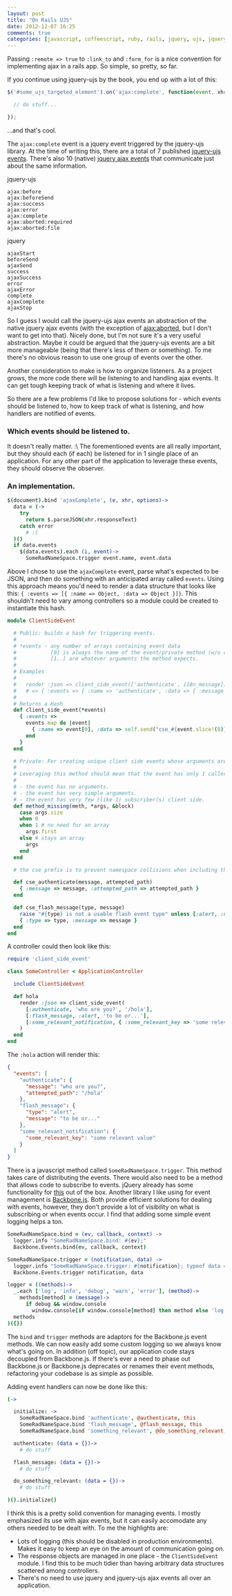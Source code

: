 ```yaml
---
layout: post
title: "On Rails UJS"
date: 2012-12-07 16:25
comments: true
categories: [javascript, coffeescript, ruby, rails, jquery, ujs, jquery-ujs]
---
```


Passing `:remote => true` to `:link_to` and `:form_for` is a nice convention for implementing ajax in a rails app. So simple, so pretty, so far.

If you continue using jquery-ujs by the book, you end up with a lot of this:
```javascript
$('#some_ujs_targeted_element').on('ajax:complete', function(event, xhr, status) {

  // do stuff...

});
```

...and that's cool.

The `ajax:complete` event is a jquery event triggered by the jquery-ujs library. At the time of writing this, there are a total of 7 published [jquery-ujs events](https://github.com/rails/jquery-ujs/wiki/ajax). There's also 10 (native) [jquery ajax events](http://docs.jquery.com/Ajax_Events) that communicate just about the same information.

jquery-ujs
```
ajax:before
ajax:beforeSend
ajax:success
ajax:error
ajax:complete
ajax:aborted:required
ajax:aborted:file
```

jquery
```
ajaxStart
beforeSend
ajaxSend
success
ajaxSuccess
error
ajaxError
complete
ajaxComplete
ajaxStop
```

So I guess I would call the jquery-ujs ajax events an abstraction of the native jquery ajax events (with the exception of [ajax:aborted](http://www.alfajango.com/blog/new-ajax-aborted-rails-jquery-ujs-callbacks/), but I don't want to get into that). Nicely done, but I'm not sure it's a very useful abstraction. Maybe it could be argued that the jquery-ujs events are a bit more manageable (being that there's less of them or something). To me there's no obvious reason to use one group of events over the other.

Another consideration to make is how to organize listeners. As a project grows, the more code there will be listening to and handling ajax events. It can get tough keeping track of what is listening and where it lives.

So there are a few problems I'd like to propose solutions for - which events should be listened to, how to keep track of what is listening, and how handlers are notified of events.

### Which events should be listened to.

It doesn't really matter. :\ The forementioned events are all really important, but they should each (if each) be listened for in 1 single place of an application. For any other part of the application to leverage these events, they should observe the observer.

### An implementation.

```coffeescript
$(document).bind 'ajaxComplete', (e, xhr, options)->
  data = (->
    try
      return $.parseJSON(xhr.responseText)
    catch error
      # :(
  )()
  if data.events
    $(data.events).each (i, event)->
      SomeRadNameSpace.trigger event.name, event.data
```

Above I chose to use the `ajaxComplete` event, parse what's expected to be JSON, and then do something with an anticipated array called `events`. Using this approach means you'd need to render a data structure that looks like this: `{ :events => [{ :name => Object, :data => Object }]}`. This shouldn't need to vary among controllers so a module could be created to instantiate this hash.

```ruby
module ClientSideEvent

  # Public: builds a hash for triggering events.
  #
  # *events - any number of arrays containing event data
  #           [0] is always the name of the event/private method (w/o cse_ prefix) that builds the desired event.
  #           [1..] are whatever arguments the method expects.
  #
  # Examples
  #
  #   render :json => client_side_event(['authenticate', i18n_message])
  #   # => { :events => { :name => 'authenticate', :data => { :message => 'whatever i18n_message is' } }
  #
  # Returns a Hash
  def client_side_event(*events)
    { :events =>
      events.map do |event|
        { :name => event[0], :data => self.send("cse_#{event.slice!(0)}", *event) }
      end
    }
  end

  # Private: For creating unique client side events whose arguments are better managed from its caller.
  #
  # Leveraging this method should mean that the event has only 1 caller and at least one of the following statements are true:
  #
  # - the event has no arguments.
  # - the event has very simple arguments.
  # - the event has very few (like 1) subscriber(s) client side.
  def method_missing(meth, *args, &block)
    case args.size
    when 0
    when 1 # no need for an array
      args.first
    else # stays an array
      args
    end
  end

  # the cse prefix is to prevent namespace collisions when including this module.

  def cse_authenticate(message, attempted_path)
    { :message => message, :attempted_path => attempted_path }
  end

  def cse_flash_message(type, message)
    raise "#{type} is not a usable flash event type" unless [:alert, :notice, :error, :success].include? type
    { :type => type, :message => message }
  end
end
```

A controller could then look like this:

```ruby
require 'client_side_event'

class SomeController < ApplicationController

  include ClientSideEvent

  def hola
    render :json => client_side_event(
      [:authenticate, 'who are you?', '/hola'],
      [:flash_message, :alert, 'to be or...'],
      [:some_relevant_notification, { :some_relevant_key => 'some relevant value' }]
    )
  end
end
```

The `:hola` action will render this:

```json
{
  "events": [
    "authenticate": {
      "message": "who are you?",
      "attempted_path": "/hola"
    },
    "flash_message": {
      "type": "alert",
      "message": "to be or..."
    },
    "some_relevant_notification": {
      "some_relevant_key": "some relevant value"
    }
  ]
}
```

There is a javascript method called `SomeRadNameSpace.trigger`. This method takes care of distributing the events. There would also need to be a method that allows code to subscribe to events. jQuery already has some functionality for [this](http://api.jquery.com/category/events/) out of the box. Another library I like using for event management is [Backbone.js](http://backbonejs.org/). Both provide efficient solutions for dealing with events, however, they don't provide a lot of visibility on what is subscribing or when events occur. I find that adding some simple event logging helps a ton.

```coffeescript
SomeRadNameSpace.bind = (ev, callback, context) ->
  logger.info "SomeRadNameSpace.bind: #{ev};"
  Backbone.Events.bind(ev, callback, context)

SomeRadNameSpace.trigger = (notification, data) ->
  logger.info "SomeRadNameSpace.trigger: #{notification}; typeof data == #{typeof data};"
  Backbone.Events.trigger notification, data

logger = ((methods)->
  _.each ['log', 'info', 'debug', 'warn', 'error'], (method)->
    methods[method] = (message)->
      if debug && window.console
        window.console[if window.console[method] then method else 'log'] message
  methods
)({})
```

The `bind` and `trigger` methods are adaptors for the Backbone.js event methods. We can now easily add some custom logging so we always know what's going on. In addition (off topic), our application code stays decoupled from Backbone.js. If there's ever a need to phase out Backbone.js or Backbone.js deprecates or renames their event methods, refactoring your codebase is as simple as possible.

Adding event handlers can now be done like this:

```coffeescript
(->

  initialize: ->
    SomeRadNameSpace.bind 'authenticate', @authenticate, this
    SomeRadNameSpace.bind 'flash_message', @flash_message, this
    SomeRadNameSpace.bind 'something_relevant', @do_something_relevant, this

  authenticate: (data = {})->
    # do stuff

  flash_message: (data = {})->
    # do stuff

  do_something_relevant: (data = {})->
    # do stuff

)().initialize()
```

I think this is a pretty solid convention for managing events. I mostly emphasized its use with ajax events, but it can easily accomodate any others needed to be dealt with. To me the highlights are:

* Lots of logging (this should be disabled in production environments). Makes it easy to keep an eye on the amount of communication going on.
* The response objects are managed in one place - the `ClientSideEvent` module. I find this to be much tidier than having arbitrary data structures scattered among controllers.
* There's no need to use jquery and jquery-ujs ajax events all over an application.
